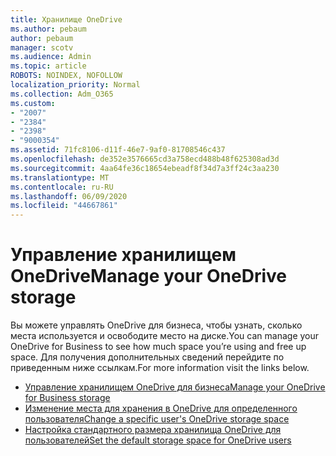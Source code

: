 ```yaml
---
title: Хранилище OneDrive
ms.author: pebaum
author: pebaum
manager: scotv
ms.audience: Admin
ms.topic: article
ROBOTS: NOINDEX, NOFOLLOW
localization_priority: Normal
ms.collection: Adm_O365
ms.custom:
- "2007"
- "2384"
- "2398"
- "9000354"
ms.assetid: 71fc8106-d11f-46e7-9af0-81708546c437
ms.openlocfilehash: de352e3576665cd3a758ecd488b48f625308ad3d
ms.sourcegitcommit: 4aa64fe36c18654ebeadf8f34d7a3ff24c3aa230
ms.translationtype: MT
ms.contentlocale: ru-RU
ms.lasthandoff: 06/09/2020
ms.locfileid: "44667861"
---
```

# <a name="manage-your-onedrive-storage"></a><span data-ttu-id="62fec-102">Управление хранилищем OneDrive</span><span class="sxs-lookup"><span data-stu-id="62fec-102">Manage your OneDrive storage</span></span>

<span data-ttu-id="62fec-103">Вы можете управлять OneDrive для бизнеса, чтобы узнать, сколько места используется и освободите место на диске.</span><span class="sxs-lookup"><span data-stu-id="62fec-103">You can manage your OneDrive for Business to see how much space you’re using and free up space.</span></span>  <span data-ttu-id="62fec-104">Для получения дополнительных сведений перейдите по приведенным ниже ссылкам.</span><span class="sxs-lookup"><span data-stu-id="62fec-104">For more information visit the links below.</span></span>

- [<span data-ttu-id="62fec-105">Управление хранилищем OneDrive для бизнеса</span><span class="sxs-lookup"><span data-stu-id="62fec-105">Manage your OneDrive for Business storage</span></span>](https://support.microsoft.com/office/31519161-059c-4764-b6f8-f5cd29f7fe68)
- [<span data-ttu-id="62fec-106">Изменение места для хранения в OneDrive для определенного пользователя</span><span class="sxs-lookup"><span data-stu-id="62fec-106">Change a specific user's OneDrive storage space</span></span>](https://docs.microsoft.com/onedrive/change-user-storage)
- [<span data-ttu-id="62fec-107">Настройка стандартного размера хранилища OneDrive для пользователей</span><span class="sxs-lookup"><span data-stu-id="62fec-107">Set the default storage space for OneDrive users</span></span>](https://docs.microsoft.com/onedrive/set-default-storage-space)